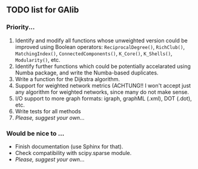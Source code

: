 ## TODO list for GAlib


### Priority...


1. Identify and modify all functions whose unweighted version could be improved using Boolean operators: ``ReciprocalDegree()``, ``RichClub()``, ``MatchingIndex()``, ``ConnectedComponents()``, ``K_Core()``, ``K_Shells()``, ``Modularity()``, etc.
2. Identify further functions which could be potentially accelarated using Numba package, and write the Numba-based duplicates.
3. Write a function for the Dijkstra algorithm.
4. Support for weighted network metrics (ACHTUNG!! I won't accept just any algorithm for weighted networks, since many do not make sense.
4. I/O support to more graph formats: igraph, graphML (.xml), DOT (.dot), etc. 
5. Write tests for all methods
6. *Please, suggest your own…*

### Would be nice to ...

* Finish documentation (use Sphinx for that).
* Check compatibility with scipy.sparse module.
* *Please, suggest your own…*
